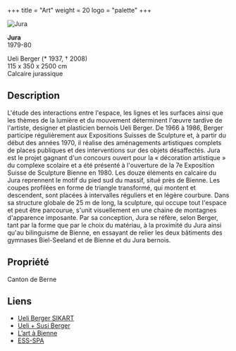 +++
title = "Art"
weight = 20
logo = "palette"
+++

![Jura](/images/jura.jpg)

**Jura**  
1979-80

Ueli Berger (* 1937, † 2008)  
115 x 350 x 2500 cm  
Calcaire jurassique

## Description

L'étude des interactions entre l'espace, les lignes et les surfaces ainsi que les thèmes de la lumière et du mouvement déterminent l'œuvre tardive de l'artiste, designer et plasticien bernois Ueli Berger. De 1966 à 1986, Berger participe régulièrement aux Expositions Suisses de Sculpture et, à partir du début des années 1970, il réalise des aménagements artistiques complets de places publiques et des interventions sur des objets désaffectés. Jura est le projet gagnant d'un concours ouvert pour la « décoration artistique » du complexe scolaire et a été présenté à l'ouverture de la 7e Exposition Suisse de Sculpture Bienne en 1980. Les douze éléments en calcaire du Jura reprennent le motif du pied sud du massif, situé près de Bienne. Les coupes profilées en forme de triangle transformé, qui montent et descendent, sont placées à intervalles réguliers et en légère courbure. Dans sa structure globale de 25 m de long, la sculpture, qui occupe tout l'espace et peut être parcourue, s'unit visuellement en une chaine de montagnes d'apparence imposante. Par sa conception, Jura se réfère, selon Berger, tant par la forme que par le choix du matériau, à la proximité du Jura ainsi qu'au bilinguisme de Bienne, en essayant de relier les deux bâtiments des gymnases Biel-Seeland et de Bienne et du Jura bernois. 

## Propriété

Canton de Berne

## Liens	

- [Ueli Berger SIKART](https://recherche.sik-isea.ch/sik:person-4002032)
- [Ueli + Susi Berger](https://www.usberger.ch/)
- [L’art à Bienne](https://art-a-bienne.ch/fr/)
- [ESS-SPA](https://ess-spa.ch/fr/news/framing-sculptures)